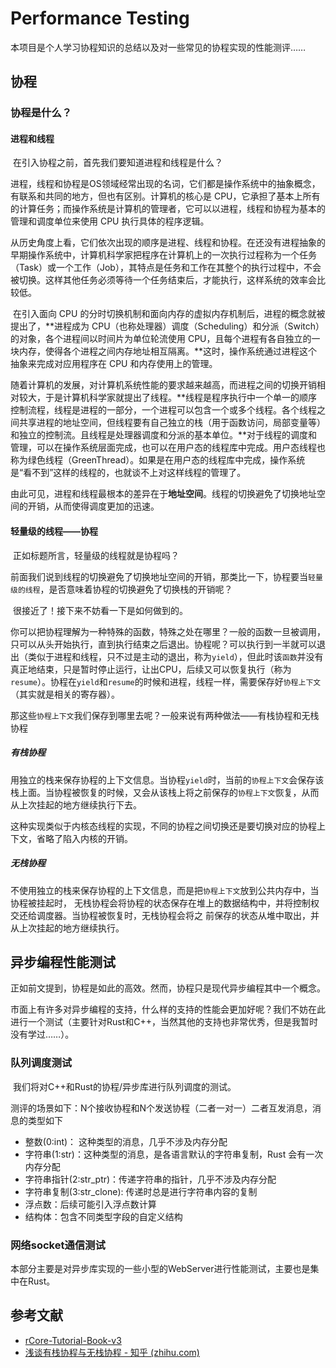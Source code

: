 # Performance Testing

本项目是个人学习协程知识的总结以及对一些常见的协程实现的性能测评……

## 协程

### 协程是什么？

#### 进程和线程

​	在引入协程之前，首先我们要知道进程和线程是什么？

​	进程，线程和协程是OS领域经常出现的名词，它们都是操作系统中的抽象概念，有联系和共同的地方，但也有区别。计算机的核心是 CPU，它承担了基本上所有的计算任务；而操作系统是计算机的管理者，它可以以进程，线程和协程为基本的管理和调度单位来使用 CPU 执行具体的程序逻辑。

​	从历史角度上看，它们依次出现的顺序是进程、线程和协程。在还没有进程抽象的早期操作系统中，计算机科学家把程序在计算机上的一次执行过程称为一个任务（Task）或一个工作（Job），其特点是任务和工作在其整个的执行过程中，不会被切换。这样其他任务必须等待一个任务结束后，才能执行，这样系统的效率会比较低。

​	在引入面向 CPU 的分时切换机制和面向内存的虚拟内存机制后，进程的概念就被提出了，**进程成为 CPU（也称处理器）调度（Scheduling）和分派（Switch）的对象，各个进程间以时间片为单位轮流使用 CPU，且每个进程有各自独立的一块内存，使得各个进程之间内存地址相互隔离。**这时，操作系统通过进程这个抽象来完成对应用程序在 CPU 和内存使用上的管理。

​	随着计算机的发展，对计算机系统性能的要求越来越高，而进程之间的切换开销相对较大，于是计算机科学家就提出了线程。**线程是程序执行中一个单一的顺序控制流程，线程是进程的一部分，一个进程可以包含一个或多个线程。各个线程之间共享进程的地址空间，但线程要有自己独立的栈（用于函数访问，局部变量等）和独立的控制流。且线程是处理器调度和分派的基本单位。**对于线程的调度和管理，可以在操作系统层面完成，也可以在用户态的线程库中完成。用户态线程也称为绿色线程（GreenThread）。如果是在用户态的线程库中完成，操作系统是“看不到”这样的线程的，也就谈不上对这样线程的管理了。

​	由此可见，进程和线程最根本的差异在于**地址空间**。线程的切换避免了切换地址空间的开销，从而使得调度更加的迅速。

#### 轻量级的线程——协程

​	正如标题所言，轻量级的线程就是协程吗？

​	前面我们说到线程的切换避免了切换地址空间的开销，那类比一下，协程要当`轻量级的线程`，是否意味着协程的切换避免了切换栈的开销呢？

​	很接近了！接下来不妨看一下是如何做到的。

​	你可以把协程理解为一种特殊的函数，特殊之处在哪里？一般的函数一旦被调用，只可以从头开始执行，直到执行结束之后退出。协程呢？可以执行到一半就可以退出（类似于进程和线程，只不过是主动的退出，称为`yield`），但此时该`函数`并没有真正地结束，只是暂时停止运行，让出CPU，后续又可以恢复执行（称为`resume`）。协程在`yield`和`resume`的时候和进程，线程一样，需要保存好`协程上下文`（其实就是相关的寄存器）。

​	那这些`协程上下文`我们保存到哪里去呢？一般来说有两种做法——有栈协程和无栈协程

##### 有栈协程

​	用独立的栈来保存协程的上下文信息。当协程`yield`时，当前的`协程上下文`会保存该栈上面。当协程被恢复的时候，又会从该栈上将之前保存的`协程上下文`恢复，从而从上次挂起的地方继续执行下去。

​	这种实现类似于内核态线程的实现，不同的协程之间切换还是要切换对应的协程上下文，省略了陷入内核的开销。

##### 无栈协程

​	不使用独立的栈来保存协程的上下文信息，而是把`协程上下文`放到公共内存中，当协程被挂起时， ⽆栈协程会将协程的状态保存在堆上的数据结构中，并将控制权交还给调度器。当协程被恢复时，⽆栈协程会将之 前保存的状态从堆中取出，并从上次挂起的地⽅继续执⾏。



## 异步编程性能测试

​	正如前文提到，协程是如此的高效。然而，协程只是现代异步编程其中一个概念。

​	市面上有许多对异步编程的支持，什么样的支持的性能会更加好呢？我们不妨在此进行一个测试（主要针对Rust和C++，当然其他的支持也非常优秀，但是我暂时没有学过……）。

### 队列调度测试

​	我们将对C++和Rust的协程/异步库进行队列调度的测试。

​	测评的场景如下：N个接收协程和N个发送协程（二者一对一）二者互发消息，消息的类型如下

- 整数(0:int)： 这种类型的消息，几乎不涉及内存分配
- 字符串(1:str)：这种类型的消息，是各语言默认的字符串复制，Rust 会有一次内存分配
- 字符串指针(2:str_ptr)：传递字符串的指针，几乎不涉及内存分配
- 字符串复制(3:str_clone): 传递时总是进行字符串内容的复制
- 浮点数：后续可能引入浮点数计算
- 结构体：包含不同类型字段的自定义结构



### 网络socket通信测试

​	本部分主要是对异步库实现的一些小型的WebServer进行性能测试，主要也是集中在Rust。









## 参考文献

- [rCore-Tutorial-Book-v3](https://rcore-os.cn/rCore-Tutorial-Book-v3)
- [浅谈有栈协程与无栈协程 - 知乎 (zhihu.com)](https://zhuanlan.zhihu.com/p/347445164)

